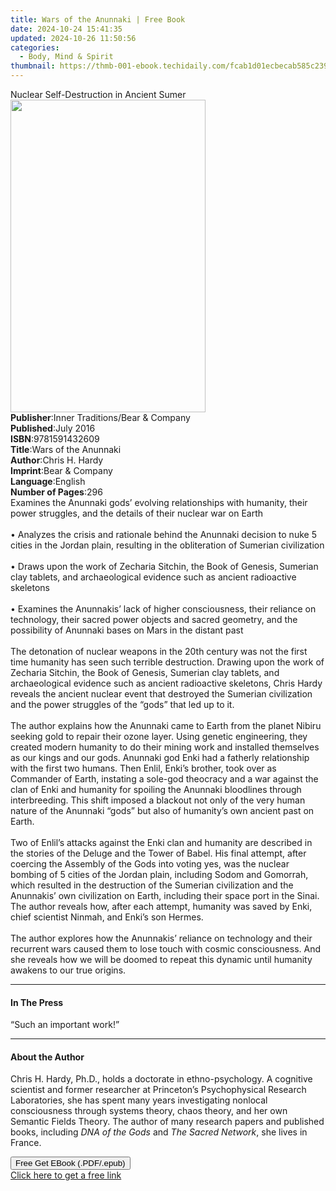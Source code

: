 ```yaml
---
title: Wars of the Anunnaki | Free Book
date: 2024-10-24 15:41:35
updated: 2024-10-26 11:50:56
categories:
  - Body, Mind & Spirit
thumbnail: https://thmb-001-ebook.techidaily.com/fcab1d01ecbecab585c2395940c85c99480efa59ee87ab04b601c640e60e205d.jpg
---
```

<main id="book-container">
  <div class="flex flex-col">
    <div class="book-brief flex-1 py-6 px-4 sm:p-6 md:py-10 md:px-8">
      <!-- brief-->
      <div class="book-brief-main">
        Nuclear Self-Destruction in Ancient Sumer
      </div>
    </div>
    <div
      class="book-meta-info flex-1 grid gap-4 col-start-1 col-end-3 row-start-1 sm:mb-6 sm:grid-cols-4 lg:gap-6 lg:col-start-2 lg:row-end-6 lg:row-span-6 lg:mb-0"
    >
      <div
        class="book-meta-info-left place-content-center mt-4 p-4 text-sm leading-6 col-start-2 col-span-2 dark:text-slate-400"
      >
        <img
          class="w-full h-500 object-cover rounded-lg sm:h-255 sm:col-span-2 lg:col-span-full"
          src="https://img-001-ebook.techidaily.com/cfbb2b0ea6655fcb32c93e6b9b0cdc95374a54a4ba6b96777af802e6ded1b50f.jpg"
          alt=""
          width="312"
          height="500"
        />
      </div>
      <div
        class="book-meta-info-right mt-2 col-start-1 row-start-2 col-span-3 self-center"
      >
        <!-- meta data  -->
        <div class="flex flex-col px-4 md:px-8">
          <div class="flex-1">
            <strong>Publisher</strong>:<span class="px-2"
              >Inner Traditions/Bear &amp; Company</span
            >
          </div>
          <div class="flex-1">
            <strong>Published</strong>:<span class="px-2">July 2016</span>
          </div>
          <div class="flex-1">
            <strong>ISBN</strong>:<span class="px-2">9781591432609</span>
          </div>
          <div class="flex-1">
            <strong>Title</strong>:<span class="px-2"
              >Wars of the Anunnaki</span
            >
          </div>
          <div class="flex-1">
            <strong>Author</strong>:<span class="px-2">Chris H. Hardy</span>
          </div>
          <div class="flex-1">
            <strong>Imprint</strong>:<span class="px-2"
              >Bear &amp; Company</span
            >
          </div>
          <div class="flex-1">
            <strong>Language</strong>:<span class="px-2">English</span>
          </div>
          <div class="flex-1">
            <strong>Number of Pages</strong>:<span class="px-2">296</span>
          </div>
        </div>
      </div>
    </div>
    <div class="book-description flex-1 py-6 px-4 sm:p-6 md:py-10 md:px-8">
      <div class="book-description-main">
        <div accordion-content="" id="description">
          Examines the Anunnaki gods’ evolving relationships with humanity,
          their power struggles, and the details of their nuclear war on
          Earth<br /><br />• Analyzes the crisis and rationale behind the
          Anunnaki decision to nuke 5 cities in the Jordan plain, resulting in
          the obliteration of Sumerian civilization <br /><br />• Draws upon the
          work of Zecharia Sitchin, the Book of Genesis, Sumerian clay tablets,
          and archaeological evidence such as ancient radioactive skeletons
          <br /><br />• Examines the Anunnakis’ lack of higher consciousness,
          their reliance on technology, their sacred power objects and sacred
          geometry, and the possibility of Anunnaki bases on Mars in the distant
          past<br /><br />The detonation of nuclear weapons in the 20th century
          was not the first time humanity has seen such terrible destruction.
          Drawing upon the work of Zecharia Sitchin, the Book of Genesis,
          Sumerian clay tablets, and archaeological evidence such as ancient
          radioactive skeletons, Chris Hardy reveals the ancient nuclear event
          that destroyed the Sumerian civilization and the power struggles of
          the “gods” that led up to it.<br /><br />The author explains how the
          Anunnaki came to Earth from the planet Nibiru seeking gold to repair
          their ozone layer. Using genetic engineering, they created modern
          humanity to do their mining work and installed themselves as our kings
          and our gods. Anunnaki god Enki had a fatherly relationship with the
          first two humans. Then Enlil, Enki’s brother, took over as Commander
          of Earth, instating a sole-god theocracy and a war against the clan of
          Enki and humanity for spoiling the Anunnaki bloodlines through
          interbreeding. This shift imposed a blackout not only of the very
          human nature of the Anunnaki “gods” but also of humanity’s own ancient
          past on Earth.<br /><br />Two of Enlil’s attacks against the Enki clan
          and humanity are described in the stories of the Deluge and the Tower
          of Babel. His final attempt, after coercing the Assembly of the Gods
          into voting yes, was the nuclear bombing of 5 cities of the Jordan
          plain, including Sodom and Gomorrah, which resulted in the destruction
          of the Sumerian civilization and the Anunnakis’ own civilization on
          Earth, including their space port in the Sinai. The author reveals
          how, after each attempt, humanity was saved by Enki, chief scientist
          Ninmah, and Enki’s son Hermes.<br /><br />The author explores how the
          Anunnakis’ reliance on technology and their recurrent wars caused them
          to lose touch with cosmic consciousness. And she reveals how we will
          be doomed to repeat this dynamic until humanity awakens to our true
          origins.
        </div>
        <div class="accordion-fader"></div>
      </div>
    </div>
    <div class="book-excerpts flex-1 py-6 px-4 sm:p-6 md:py-10 md:px-8">
      <!-- excerpts-->
      <div class="book-excerpts-main">
        <hr />
        <h4 class="placeholder placeholder-heading">
          <span>In The Press</span>
        </h4>
        <p>“Such an important work!”</p>
      </div>
    </div>
    <div class="book-about-author flex-1 py-6 px-4 sm:p-6 md:py-10 md:px-8">
      <!-- about author-->
      <div class="book-main-author-main">
        <hr />
        <h4 class="placeholder placeholder-heading">
          <span>About the Author</span>
        </h4>
        <p>
          Chris H. Hardy, Ph.D., holds a doctorate in ethno-psychology. A
          cognitive scientist and former researcher at Princeton’s
          Psychophysical Research Laboratories, she has spent many years
          investigating nonlocal consciousness through systems theory, chaos
          theory, and her own Semantic Fields Theory. The author of many
          research papers and published books, including
          <i>DNA of the Gods</i> and <i>The Sacred Network</i>, she lives in
          France.
        </p>
      </div>
    </div>
    <div class="book-free-get flex-1 py-6 px-4 sm:p-6 md:py-10 md:px-8">
      <button
        id="btn-free-get"
        class="bg-blue-500 hover:bg-blue-700 text-white font-bold py-2 px-4 rounded"
      >
        Free Get EBook (.PDF/.epub)
      </button>
      <div id="countdown-display" class="px-2 text-lg mt-2"></div>
      <a
        id="free-link"
        class="hidden bg-blue-500 hover:bg-blue-700 text-white font-bold py-2 px-4 rounded"
        href="https://www.ebooks.com/en-us/book/95782367/wars-of-the-anunnaki/chris-h-hardy/"
        target="_blank"
        >Click here to get a free link</a
      >
    </div>
    <script>
      let countdownTime = 0;
      let countdownInterval = null;
      document
        .getElementById('btn-free-get')
        .addEventListener('click', startCountdown);
      function startCountdown() {
        countdownTime = new Date().getTime() + 60000 * 3;
        countdownInterval = setInterval(updateCountdown, 1000);
        document.getElementById('btn-free-get').disabled = true;
        document
          .getElementById('btn-free-get')
          .classList.add('bg-gray-500', 'cursor-not-allowed');
      }
      function updateCountdown() {
        let currentTime = new Date().getTime();
        let timeLeft = countdownTime - currentTime;
        let secondsLeft = Math.floor(timeLeft / 1000);
        document.getElementById('countdown-display').innerHTML =
          `Remaining time: ${secondsLeft} seconds.`;
        if (secondsLeft <= 0) {
          clearInterval(countdownInterval);
          document.getElementById('btn-free-get').classList.add('hidden');
          document.getElementById('free-link').classList.remove('hidden');
          document.getElementById('countdown-display').innerHTML = '';
        }
      }
    </script>
  </div>
</main>
